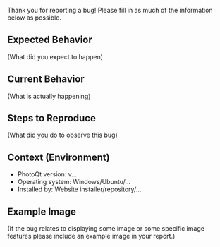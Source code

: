 Thank you for reporting a bug! Please fill in as much of the information below as possible.

## Expected Behavior

(What did you expect to happen)

## Current Behavior

(What is actually happening)

## Steps to Reproduce

(What did you do to observe this bug)

## Context (Environment)

- PhotoQt version: v...
- Operating system: Windows/Ubuntu/...
- Installed by: Website installer/repository/...

## Example Image

(If the bug relates to displaying some image or some specific image features please include an example image in your report.)
